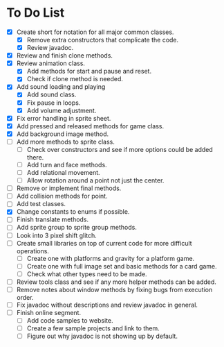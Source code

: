 # To Do List
- [x] Create short for notation for all major common classes.
  - [x] Remove extra constructors that complicate the code.
  - [x] Review javadoc.
- [x] Review and finish clone methods.
- [x] Review animation class.
  - [x] Add methods for start and pause and reset.
  - [x] Check if clone method is needed.
- [x] Add sound loading and playing
  - [x] Add sound class.
  - [x] Fix pause in loops.
  - [x] Add volume adjustment.
- [x] Fix error handling in sprite sheet.
- [x] Add pressed and released methods for game class.
- [x] Add background image method.
- [ ] Add more methods to sprite class.
  - [ ] Check over constructors and see if more options could be added there.
  - [ ] Add turn and face methods.
  - [ ] Add relational movement.
  - [ ] Allow rotation around a point not just the center.
- [ ] Remove or implement final methods.
- [ ] Add collision methods for point.
- [ ] Add test classes.
- [x] Change constants to enums if possible.
- [ ] Finish translate methods.
- [ ] Add sprite group to sprite group methods.
- [ ] Look into 3 pixel shift glitch.
- [ ] Create small libraries on top of current code for more difficult operations.
  - [ ] Create one with platforms and gravity for a platform game.
  - [ ] Create one with full image set and basic methods for a card game.
  - [ ] Check what other types need to be made.
- [ ] Review tools class and see if any more helper methods can be added.
- [ ] Remove notes about window methods by fixing bugs from execution order.
- [ ] Fix javadoc without descriptions and review javadoc in general.
- [ ] Finish online segment.
  - [ ] Add code samples to website.
  - [ ] Create a few sample projects and link to them.
  - [ ] Figure out why javadoc is not showing up by default.
